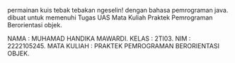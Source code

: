 permainan kuis tebak tebakan ngeselin! dengan bahasa pemrograman java. 
dibuat untuk memenuhi Tugas UAS Mata Kuliah Praktek Pemrograman Berorientasi objek.


NAMA : MUHAMAD HANDIKA MAWARDI.
KELAS : 2TI03.
NIM : 2222105245.
MATA KULIAH : PRAKTEK PEMROGRAMAN BERORIENTASI OBJEK.
